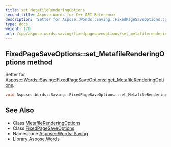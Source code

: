 ```yaml
---
title: set_MetafileRenderingOptions
second_title: Aspose.Words for C++ API Reference
description: 'Setter for Aspose::Words::Saving::FixedPageSaveOptions::get_MetafileRenderingOptions.'
type: docs
weight: 170
url: /cpp/aspose.words.saving/fixedpagesaveoptions/set_metafilerenderingoptions/
---
```

## FixedPageSaveOptions::set_MetafileRenderingOptions method


Setter for [Aspose::Words::Saving::FixedPageSaveOptions::get_MetafileRenderingOptions](../get_metafilerenderingoptions/).

```cpp
void Aspose::Words::Saving::FixedPageSaveOptions::set_MetafileRenderingOptions(const System::SharedPtr<Aspose::Words::Saving::MetafileRenderingOptions> &value)
```

## See Also

* Class [MetafileRenderingOptions](../../metafilerenderingoptions/)
* Class [FixedPageSaveOptions](../)
* Namespace [Aspose::Words::Saving](../../)
* Library [Aspose.Words](../../../)
